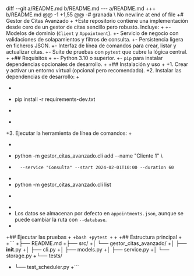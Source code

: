 diff --git a/README.md b/README.md
--- a/README.md
+++ b/README.md
@@ -1 +1,55 @@
-# granada
\ No newline at end of file
+# Gestor de Citas Avanzado
+
+Este repositorio contiene una implementación desde cero de un gestor de citas sencillo pero robusto. Incluye:
+
+- Modelos de dominio (`Client` y `Appointment`).
+- Servicio de negocio con validaciones de solapamientos y filtros de consulta.
+- Persistencia ligera en ficheros JSON.
+- Interfaz de línea de comandos para crear, listar y actualizar citas.
+- Suite de pruebas con `pytest` que cubre la lógica central.
+
+## Requisitos
+
+- Python 3.10 o superior.
+- `pip` para instalar dependencias opcionales de desarrollo.
+
+## Instalación y uso
+
+1. Crear y activar un entorno virtual (opcional pero recomendado).
+2. Instalar las dependencias de desarrollo:
+
+   ```bash
+   pip install -r requirements-dev.txt
+   ```
+
+3. Ejecutar la herramienta de línea de comandos:
+
+   ```bash
+   python -m gestor_citas_avanzado.cli add --name "Cliente 1" \
+       --service "Consulta" --start 2024-02-01T10:00 --duration 60
+
+   python -m gestor_citas_avanzado.cli list
+   ```
+
+   Los datos se almacenan por defecto en `appointments.json`, aunque se puede cambiar la ruta con `--database`.
+
+## Ejecutar las pruebas
+
+```bash
+pytest
+```
+
+## Estructura principal
+
+```
+├── README.md
+├── src/
+│   └── gestor_citas_avanzado/
+│       ├── __init__.py
+│       ├── cli.py
+│       ├── models.py
+│       ├── service.py
+│       └── storage.py
+└── tests/
+    └── test_scheduler.py
+```
